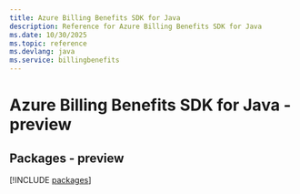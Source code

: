 ```yaml
---
title: Azure Billing Benefits SDK for Java
description: Reference for Azure Billing Benefits SDK for Java
ms.date: 10/30/2025
ms.topic: reference
ms.devlang: java
ms.service: billingbenefits
---
```

# Azure Billing Benefits SDK for Java - preview
## Packages - preview
[!INCLUDE [packages](billing-benefits-index.md)]